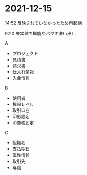 # 2021-12-15

14:52 反映されていなかったため再起動

9:20 未実装の機能やバグの洗い出し

A

- プロジェクト
- 見積書
- 請求書
- 仕入れ情報
- 入金情報

B

- 使用者
- 権限レベル
- 取引口座
- 印影設定
- 消費税設定

C
- 組織名
- 支払期日
- 属性情報
- 取引先
- 与信
